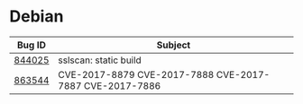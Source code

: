 # Debian

| Bug ID | Subject |
|--------|---------|
|[844025](https://bugs.debian.org/cgi-bin/bugreport.cgi?bug=844025)|sslscan: static build|
|[863544](https://bugs.debian.org/cgi-bin/bugreport.cgi?bug=863544)|CVE-2017-8879 CVE-2017-7888 CVE-2017-7887 CVE-2017-7886|

